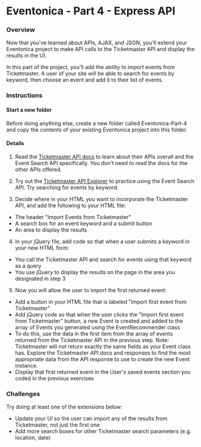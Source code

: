 # Eventonica - Part 4 - Express API

### Overview

Now that you've learned about APIs, AJAX, and JSON, you'll extend your Eventonica project to make API calls to the Ticketmaster API and display the results in the UI.

In this part of the project, you'll add the ability to import events from Ticketmaster. A user of your site will be able to search for events by keyword, then choose an event and add it to their list of events.

### Instructions

#### Start a new folder

Before doing anything else, create a new folder called Eventonica-Part-4 and copy the contents of your existing Eventonica project into this folder.

#### Details

1. Read the [Ticketmaster API docs](https://developer.ticketmaster.com/products-and-docs/apis/discovery-api/v2/) to learn about their APIs overall and the Event Search API specifically. You don't need to read the docs for the other APIs offered.

2. Try out the [Ticketmaster API Explorer](https://developer.ticketmaster.com/api-explorer/v2/) to practice using the Event Search API. Try searching for events by keyword.

3. Decide where in your HTML you want to incorporate the Ticketmaster API, and add the following to your HTML file:

- The header "Import Events from Ticketmaster"
- A search box for an event keyword and a submit button
- An area to display the results

4. In your jQuery file, add code so that when a user submits a keyword in your new HTML form:

- You call the Ticketmaster API and search for events using that keyword as a query
- You use jQuery to display the results on the page in the area you designated in step 3

5. Now you will allow the user to import the first returned event:

- Add a button in your HTML file that is labeled "Import first event from Ticketmaster"
- Add jQuery code so that when the user clicks the "Import first event from Ticketmaster" button, a new Event is created and added to the array of Events you generated using the EventRecommender class
- To do this, use the data in the first item from the array of events returned from the Ticketmaster API in the previous step. Note: Ticketmaster will not return exactly the same fields as your Event class has. Explore the Ticketmaster API docs and responses to find the most appropriate data from the API response to use to create the new Event instance.
- Display that first returned event in the User's saved events section you coded in the previous exercises

### Challenges

Try doing at least one of the extensions below:

- Update your UI so the user can import any of the results from Ticketmaster, not just the first one
- Add more search boxes for other Ticketmaster search parameters (e.g. location, date)
